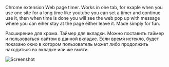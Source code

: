 Chrome extension Web page timer.
Works in one tab, for exaple when you use one site for a long time like youtube you can set a timer and continue use it, then when time is done you will see the web pop up with message where you can eiher stay at the page either leave it.
Made simply for fun.

Расширение для хрома. Таймер для вкладки. Можно поставить таймер и пользоваться сайтом в данной вкладке. Если время истекло, будет показано окно в котором пользователь может либо продолжить находиться во вкладке или же выйти.

![Screenshot](https://github.com/[stevenKirill]/[timer-tab-extension]/blob/[master]/screen.png?raw=true)
